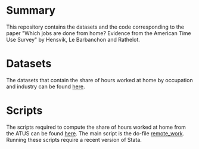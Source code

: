 # Summary

This repository contains the datasets and the code corresponding to the paper "Which jobs are done from home? Evidence from the American Time Use Survey" by Hensvik, Le Barbanchon and Rathelot. 

# Datasets

The datasets that contain the share of hours worked at home by occupation and industry can be found [here](https://github.com/tlebarbanchon/home-working-ATUS/tree/master/data/output). 

# Scripts

The scripts required to compute the share of hours worked at home from the ATUS can be found [here](https://github.com/tlebarbanchon/home-working-ATUS/tree/master/do). The main script is the do-file [remote_work](https://github.com/tlebarbanchon/home-working-ATUS/blob/master/do/remote_work.do). Running these scripts require a recent version of Stata. 

<!-- # Paper 

The paper can be found [here]() -->


